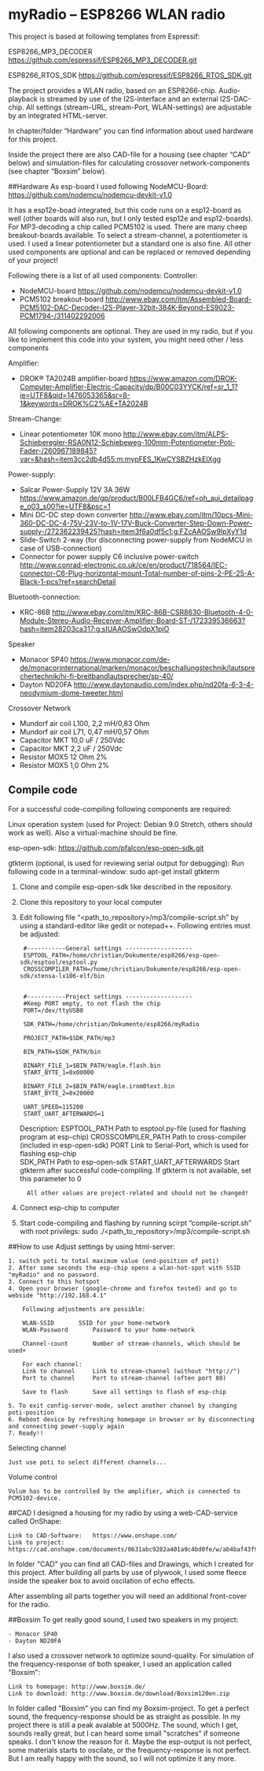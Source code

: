 # myRadio – ESP8266 WLAN radio

This project is based at following templates from Espressif:

ESP8266_MP3_DECODER
https://github.com/espressif/ESP8266_MP3_DECODER.git

ESP8266_RTOS_SDK
https://github.com/espressif/ESP8266_RTOS_SDK.git

The project provides a WLAN radio, based on an ESP8266-chip.
Audio-playback is streamed by use of the I2S-interface and an external I2S-DAC-chip.
All settings (stream-URL, stream-Port, WLAN-settings) are adjustable by an integrated HTML-server.

In chapter/folder “Hardware” you can find information about used hardware for this project.

Inside the project there are also CAD-file for a housing (see chapter “CAD” below) 
and simulation-files for calculating crossover network-components (see chapter “Boxsim” below). 

##Hardware
As esp-board I used following NodeMCU-Board:
https://github.com/nodemcu/nodemcu-devkit-v1.0

It has a esp12e-boad integrated, but this code runs on a esp12-board as well (other boards will also run, 
but I only tested esp12e and esp12-boards).
For MP3-decoding a chip called PCM5102 is used. There are many cheep breakout-boards available. 
To select a stream-channel, a potentiometer is used. I used a linear potentiometer but a standard one is also fine.
All other used components are optional and can be replaced or removed depending of your project!

Following there is a list of all used components:
	Controller:
- NodeMCU-board https://github.com/nodemcu/nodemcu-devkit-v1.0
- PCM5102 breakout-board http://www.ebay.com/itm/Assembled-Board-PCM5102-DAC-Decoder-I2S-Player-32bit-384K-Beyond-ES9023-PCM1794-/311402292006

All following components are optional. They are used in my radio, 
but if you like to implement this code into your system, you might need other / less components 

 Amplifier:
- DROK® TA2024B amplifier-board https://www.amazon.com/DROK-Computer-Amplifier-Electric-Capacity/dp/B00C03YYCK/ref=sr_1_1?ie=UTF8&qid=1476053365&sr=8-1&keywords=DROK%C2%AE+TA2024B

Stream-Change:
- Linear potentiometer 10K mono http://www.ebay.com/itm/ALPS-Schieberegler-RSA0N12-Schiebeweg-100mm-Potentiometer-Poti-Fader-/260967189845?var=&hash=item3cc2db4d55:m:mypFES_1KwCYSBZHzkEIXgg

Power-supply:
- Salcar Power-Supply 12V 3A 36W https://www.amazon.de/gp/product/B00LFB4GC6/ref=oh_aui_detailpage_o03_s00?ie=UTF8&psc=1
- Mini DC-DC step down converter http://www.ebay.com/itm/10pcs-Mini-360-DC-DC-4-75V-23V-to-1V-17V-Buck-Converter-Step-Down-Power-supply-/272362239425?hash=item3f6a0df5c1:g:FZcAAOSw9IpXyY1d
- Slide-Switch 2-way (for disconnecting power-supply from NodeMCU in case of USB-connection) 
- Connector for power supply C6 inclusive power-switch http://www.conrad-electronic.co.uk/ce/en/product/718564/IEC-connector-C6-Plug-horizontal-mount-Total-number-of-pins-2-PE-25-A-Black-1-pcs?ref=searchDetail 

Bluetooth-connection:
- KRC-86B http://www.ebay.com/itm/KRC-86B-CSR8630-Bluetooth-4-0-Module-Stereo-Audio-Receiver-Amplifier-Board-ST-/172339536663?hash=item28203ca317:g:sIUAAOSwOdpX1pjO

Speaker
- Monacor SP40 https://www.monacor.com/de-de/monacorinternational/marken/monacor/beschallungstechnik/lautsprechertechnik/hi-fi-breitbandlautsprecher/sp-40/
- Dayton ND20FA
http://www.daytonaudio.com/index.php/nd20fa-6-3-4-neodymium-dome-tweeter.html

Crossover Network
- Mundorf air coil L100, 2,2 mH/0,83 Ohm
- Mundorf air coil  L71, 0,47 mH/0,57 Ohm
- Capacitor MKT 10,0 uF / 250Vdc
- Capacitor MKT 2,2 uF / 250Vdc
- Resistor MOX5 12 Ohm 2%
- Resistor MOX5 1,0 Ohm 2%


## Compile code
For a successful code-compiling following components are required:

Linux operation system (used for Project: Debian 9.0 Stretch, others should work as well).
Also a virtual-machine should be fine.

esp-open-sdk:
	https://github.com/pfalcon/esp-open-sdk.git

gtkterm (optional, is used for reviewing serial output for debugging):
	Run following code in a terminal-window:
		sudo apt-get install gtkterm 
	


1. Clone and compile esp-open-sdk like described in the repository.

2. Clone this repository to your local computer

3. Edit following file “<path_to_repository>/mp3/compile-script.sh” by using a standard-editor like gedit or notepad++. Following entries must be adjusted:
		
		
		#-----------General settings -------------------
		ESPTOOL_PATH=/home/christian/Dokumente/esp8266/esp-open-sdk/esptool/esptool.py
		CROSSCOMPILER_PATH=/home/christian/Dokumente/esp8266/esp-open-sdk/xtensa-lx106-elf/bin


		#-----------Project settings -------------------
		#Keep PORT empty, to not flash the chip
		PORT=/dev/ttyUSB0	

		SDK_PATH=/home/christian/Dokumente/esp8266/myRadio

		PROJECT_PATH=$SDK_PATH/mp3

		BIN_PATH=$SDK_PATH/bin

		BINARY_FILE_1=$BIN_PATH/eagle.flash.bin
		START_BYTE_1=0x00000

		BINARY_FILE_2=$BIN_PATH/eagle.irom0text.bin
		START_BYTE_2=0x20000

		UART_SPEED=115200
		START_UART_AFTERWARDS=1


	Description:
		 ESPTOOL_PATH 		Path to esptool.py-file (used for flashing program at esp-chip)
		 CROSSCOMPILER_PATH 	Path to cross-compiler (included in esp-open-sdk)
		 PORT 			Link to Serial-Port, which is used for flashing esp-chip		 
		 SDK_PATH 		Path to esp-open-sdk
		 START_UART_AFTERWARDS	Start gtkterm after successful code-compiling. If gtkterm is not available, set this parameter to 0

		 All other values are project-related and should not be changed!
		

4. Connect esp-chip to computer
5. Start code-compiling and flashing by running scirpt “compile-script.sh” with root privilegs:
	sudo ./<path_to_repository>/mp3/compile-script.sh


##How to use
Adjust settings by using html-server:

	1. switch poti to total maximum value (end-position of poti)
	2. After some seconds the esp-chip opens a wlan-hot-spot with SSID "myRadio" and no password.
	3. Connect to this hotspot
	4. Open your browser (google-chrome and firefox tested) and go to webside "http://192.168.4.1"
		
		Following adjustments are possible:

		WLAN-SSID		SSID for your home-network
		WLAN-Password		Password to your home-network

		Channel-count		Number of stream-channels, which should be used+

		For each channel:
		Link to channel		Link to stream-channel (without "http://")
		Port to channel		Port to stream-channel (often port 80)

		Save to flash		Save all settings to flash of esp-chip

	5. To exit config-server-mode, select another channel by changing poti-position
	6. Reboot device by refreshing homepage in browser or by disconnecting and connecting power-supply again
	7. Ready!!

Selecting channel
	
	Just use poti to select different channels...

Volume control
	
	Volum has to be controlled by the amplifier, which is connected to PCM5102-device.


##CAD
I designed a housing for my radio by using a web-CAD-service called OnShape:

	Link to CAD-Software:	https://www.onshape.com/
	Link to project:	https://cad.onshape.com/documents/0631abc9282a401a9c4bd0fe/w/ab4baf43f92f08b8f3445f90/e/15931d366a16f0a984bb5bd2

In folder "CAD" you can find all CAD-files and Drawings, which I created for this project.
After building all parts by use of plywook, I used some fleece inside the speaker box to avoid oscilation of echo effects.

After assembling all parts together you will need an additional front-cover for the radio. 


##Boxsim
To get really good sound, I used two speakers in my project:
	
	- Monacor SP40 
	- Dayton ND20FA
 
I also used a crossover network to optimize sound-quality. 
For simulation of the frequency-response of both speaker, I used an application called "Boxsim":

	Link to homepage: http://www.boxsim.de/	
	Link to download: http://www.boxsim.de/download/Boxsim120en.zip

In folder called "Boxsim" you can find my Boxsim-project.
To get a perfect sound, the frequency-response should be as straight as possible. 
In my project there is still a peak avalable at 5000Hz.
The sound, which I get, sounds really great, but I can heard some small "scratches" if someone speaks.
I don't know the reason for it. Maybe the esp-output is not perfect, some materials starts to oscilate, 
or the frequency-response is not perfect.
But I am really happy with the sound, so I will not optimize it any more.




 
